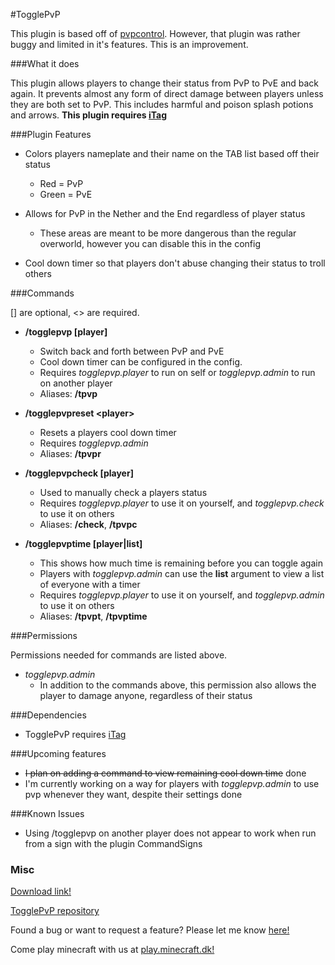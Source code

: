 #TogglePvP

This plugin is based off of [pvpcontrol](http://dev.bukkit.org/bukkit-plugins/pvpcontrol/). However, that plugin was rather buggy and limited in it's features. This is an improvement.

###What it does

This plugin allows players to change their status from PvP to PvE and back again. It prevents almost any form of direct damage between players unless they are both set to PvP. This includes harmful and poison splash potions and arrows. **This plugin requires [iTag](http://www.spigotmc.org/threads/itag.11899/)**

###Plugin Features

- Colors players nameplate and their name on the TAB list based off their status
  - Red = PvP
  - Green = PvE
  
- Allows for PvP in the Nether and the End regardless of player status
  - These areas are meant to be more dangerous than the regular overworld, however you can disable this in the config
  
- Cool down timer so that players don't abuse changing their status to troll others

###Commands

[] are optional, &lt;&gt; are required.

- **/togglepvp [player]**
  - Switch back and forth between PvP and PvE
  - Cool down timer can be configured in the config.
  - Requires *togglepvp.player* to run on self or *togglepvp.admin* to run on another player
  - Aliases: **/tpvp**
  
- **/togglepvpreset &lt;player&gt;**
  - Resets a players cool down timer
  - Requires *togglepvp.admin*
  - Aliases: **/tpvpr**
  
- **/togglepvpcheck [player]**
  - Used to manually check a players status
  - Requires *togglepvp.player* to use it on yourself, and *togglepvp.check* to use it on others
  - Aliases: **/check**, **/tpvpc**
  
- **/togglepvptime [player|list]**
  - This shows how much time is remaining before you can toggle again
  - Players with *togglepvp.admin* can use the **list** argument to view a list of everyone with a timer
  - Requires *togglepvp.player* to use it on yourself, and *togglepvp.admin* to use it on others
  - Aliases: **/tpvpt**, **/tpvptime** 
  
###Permissions

Permissions needed for commands are listed above.

- *togglepvp.admin*
  - In addition to the commands above, this permission also allows the player to damage anyone, regardless of their status
  
###Dependencies
- TogglePvP requires [iTag](http://www.spigotmc.org/threads/itag.11899/)
  
###Upcoming features

- <strike>I plan on adding a command to view remaining cool down time</strike> done
- <stike>I'm currently working on a way for players with *togglepvp.admin* to use pvp whenever they want, despite their settings</strike> done

###Known Issues

- Using /togglepvp on another player does not appear to work when run from a sign with the plugin CommandSigns

### Misc

[Download link!](https://github.com/10becja/MinecraftPlugins/blob/master/TogglePvP/TogglePvP.jar?raw=true)  

[TogglePvP repository](https://github.com/10becja/TogglePvP)

Found a bug or want to request a feature? Please let me know [here!](https://github.com/10becja/TogglePvP/issues)

Come play minecraft with us at [play.minecraft.dk!](minecraft.dk)
